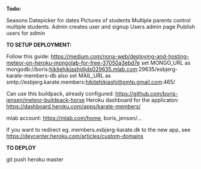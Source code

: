 **Todo:**

Seasons
Datepicker for dates
Pictures of students
Multiple parents control multiple students. Admin creates user and signup
Users admin page
Publish users for admin


**TO SETUP DEPLOYMENT:**

Follow this guide: https://medium.com/nona-web/deploying-and-hosting-meteor-on-heroku-mongolab-for-free-37050a3ebd7e
set MONGO_URL as mongodb://boris:hikitehikiashi@ds029635.mlab.com:29635/esbjerg-karate-members-db
also set MAIL_URL as smtp://esbjerg.karate.members:hikitehikiashi@smtp.gmail.com:465/

Can use this buildpack, already configured: https://github.com/boris-jensen/meteor-buildpack-horse
Heroku dashboard for the applicaton: https://dashboard.heroku.com/apps/karate-members/

mlab account: https://mlab.com/home, boris_jensen/...

If you want to redirect eg. members.esbjerg-karate.dk to the new app, see https://devcenter.heroku.com/articles/custom-domains


**TO DEPLOY**

git push heroku master
